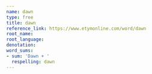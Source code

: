 ```yaml
---
name: dawn
type: free
title: dawn
reference_link: https://www.etymonline.com/word/dawn
root_name: 
root_language: 
denotation: 
word_sums:
- sum: 'Dawn + '
  respelling: dawn
---
```

